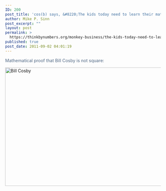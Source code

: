 ```yaml
---
ID: 200
post_title: 'cos(b) says, &#8220;The kids today need to learn their mathematics, ya see!&#8221;'
author: Mike P. Sinn
post_excerpt: ""
layout: post
permalink: >
  https://thinkbynumbers.org/monkey-business/the-kids-today-need-to-learn-their-mathematics-ya-see/
published: true
post_date: 2011-09-02 04:01:19
---
```

<span style="color: #536a86;">Mathematical proof that Bill Cosby is not square:</span>

<img title="Bill Cosby" src="http://thinkbynumbers.org/wp-content/uploads/2011/09/tumblr_lqmd964J311r1at80o1_1280.jpg" alt="Bill Cosby" width="614" height="384" />

&nbsp;